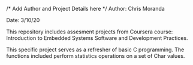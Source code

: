 /* Add Author and Project Details here */
Author: Chris Moranda

Date: 3/10/20

This repository includes assesment projects from Coursera course: Introduction to Embedded Systems Software and Development Practices. 

This specific project serves as a refresher of basic C programming. The functions included perform statistics operations on a set of Char values. 
